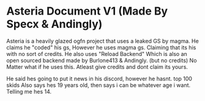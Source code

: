 # Asteria Document V1 (Made By Specx & Andingly)

Asteria is a heavily glazed ogfn project that uses a leaked GS by magma.
He claims he "coded" his gs, However he uses magma gs. Claiming that its his with no sort of credits.
He also uses "Reload Backend" Which is also an open sourced backend made by Burlone413 & Andingly. (but no credits)
No Matter what if he uses this. Atleast give credits and dont claim its yours.

He said hes going to put it news in his discord, however he hasnt. top 100 skids
Also says hes 19 years old, then says i can be whatever age i want. Telling me hes 14.
